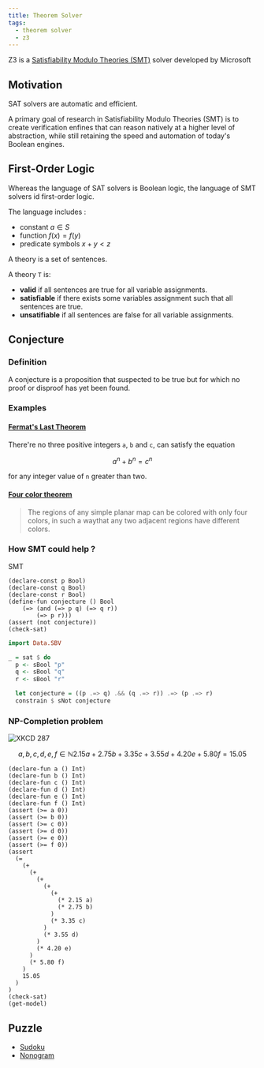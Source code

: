 ```yaml
---
title: Theorem Solver
tags:
  - theorem solver
  - z3
---
```


Z3 is a [Satisfiability Modulo Theories (SMT)](https://en.wikipedia.org/wiki/Satisfiability_modulo_theories) solver developed by Microsoft

## Motivation

SAT solvers are automatic and efficient.

A primary goal of research in Satisfiability Modulo Theories (SMT) is to create verification enfines that can reason natively at a higher level of abstraction, while still retaining the speed and automation of today's Boolean engines.

## First-Order Logic

Whereas the language of SAT solvers is Boolean logic, the language of SMT solvers id first-order logic.

The language includes :
- constant $a \in S$
- function $f(x) = f(y)$
- predicate symbols $x + y < z$

A theory is a set of sentences.

A theory `T` is:
- **valid** if all sentences are true for all variable assignments.
- **satisfiable** if there exists some variables assignment such that all sentences are true.
- **unsatifiable** if all sentences are false for all variable assignments.

## Conjecture

### Definition

A conjecture is a proposition that suspected to be true but for which no proof or disproof has yet been found.

### Examples

#### [Fermat's Last Theorem](https://en.wikipedia.org/wiki/Fermat%27s_Last_Theorem)

There're no three positive integers `a`, `b` and `c`, can satisfy the equation

$$
a^n + b^n = c^n
$$

for any integer value of `n` greater than two.

#### [Four color theorem](https://en.wikipedia.org/wiki/Four_color_theorem)

> The regions of any simple planar map can be colored with only four colors, in such a waythat any two adjacent regions have different colors.

### How SMT could help ?

SMT 

```smt
(declare-const p Bool)
(declare-const q Bool)
(declare-const r Bool)
(define-fun conjecture () Bool
	(=> (and (=> p q) (=> q r))
		(=> p r)))
(assert (not conjecture))
(check-sat)
```

```haskell
import Data.SBV

_ = sat $ do
  p <- sBool "p"
  q <- sBool "q"
  r <- sBool "r"

  let conjecture = ((p .=> q) .&& (q .=> r)) .=> (p .=> r)
  constrain $ sNot conjecture
```


### NP-Completion problem

![XKCD 287](https://imgs.xkcd.com/comics/np_complete.png)

$$
 a, b, c, d, e, f \in \mathbb{N}
 2.15a + 2.75b + 3.35c + 3.55d + 4.20e + 5.80f = 15.05
$$

```smt
(declare-fun a () Int)
(declare-fun b () Int)
(declare-fun c () Int)
(declare-fun d () Int)
(declare-fun e () Int)
(declare-fun f () Int)
(assert (>= a 0))
(assert (>= b 0))
(assert (>= c 0))
(assert (>= d 0))
(assert (>= e 0))
(assert (>= f 0))
(assert
  (= 
    (+ 
      (+ 
        (+
          (+
            (+ 
              (* 2.15 a)
              (* 2.75 b)
            )
            (* 3.35 c)
          )
          (* 3.55 d)
        )
        (* 4.20 e)
      )
      (* 5.80 f)
    )
    15.05
  )
)
(check-sat)
(get-model)
```


## Puzzle

- [Sudoku](https://www.lri.fr/~conchon/PFA/PROJET/A_SAT-based_Sudoku_solver.pdf)
- [Nonogram](https://homes.cs.washington.edu/~emina/doc/nonograms.fdg17.pdf)
